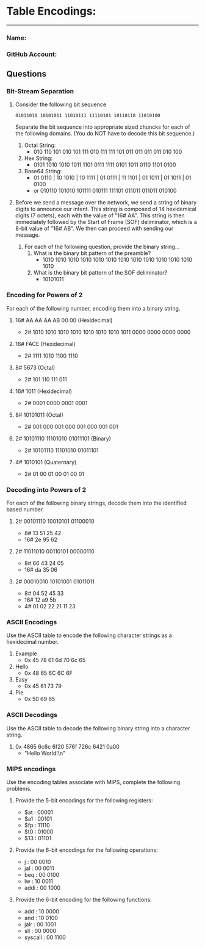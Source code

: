 # Table Encodings:
---
### Name:                                <!-- response -->
### GitHub Account:                      <!-- response -->

## Questions

### Bit-Stream Separation

1. Consider the following bit sequence
 
   ```
   01011010 10101011 11010111 11110101 10110110 11010100
   ```

   Separate the bit sequence into appropriate sized chuncks for each of the following domains. (You do NOT have to decode this bit sequence.)

   1. Octal String: 
      * 010 110 101 010 101 111 010 111 111 101 011 011 011 011 010 100  <!-- response -->
   1. Hex String: 
      * 0101 1010 1010 1011 1101 0111 1111 0101 1011 0110 1101 0100  <!-- response -->
   1. Base64 String:
      * 01 0110 | 10 1010 | 10 1111 | 01 0111 | 11 1101 | 01 1011 | 01 1011 | 01 0100  <!-- response -->
      * or 010110 101010 101111 010111 111101 011011 011011 010100   <!-- response -->


1. Before we send a message over the network, we send a string of binary digits to announce our intent.  This string is composed of 14 hexidemical digits (7 octets), each with the value of "16# AA".  This string is then immediately followed by the Start of Frame (SOF) deliminator, which is a 8-bit value of "16# AB".  We then can proceed with sending our message.

   1. For each of the following question, provide the binary string...
      1. What is the binary bit pattern of the preamble?
         - 1010 1010 1010 1010 1010 1010 1010 1010 1010 1010 1010 1010 1010 <!-- response -->
      1. What is the binary bit pattern of the SOF deliminator?
         - 10101011                                <!-- response -->

### Encoding for Powers of 2
For each of the following number, encoding them into a binary string. 

  1. 16# AA AA AA AB 00 00  (Hexidecimal)
     - 2#  1010 1010 1010 1010 1010 1010 1010 1011 0000 0000 0000 0000

  1. 16# FACE (Hexidecimal)
     - 2# 1111 1010 1100 1110                    <!-- response -->

  1. 8# 5673 (Octal)
     - 2# 101 110 111 011                        <!-- response -->

  1. 16# 1011 (Hexidecimal)
     - 2# 0001 0000 0001 0001                    <!-- response -->

  1. 8# 10101011 (Octal)
     - 2# 001 000 001 000 001 000 001 001        <!-- response -->
 
  1. 2# 10101110 11101010 01011101  (Binary)
     - 2# 10101110 11101010 01011101             <!-- response -->

  1. 4# 1010101 (Quaternary)
     - 2# 01 00 01 00 01 00 01                   <!-- response -->

  <!-- Did the Professor talk about base 4?  No, but you should be able to solve it anyways! -->

### Decoding into Powers of 2
For each of the following binary strings, decode them into the identified based number.

  1. 2#  00101110 10010101 01100010
     - 8# 13 51 25 42                            <!-- response -->
     - 16# 2e 95 62                              <!-- response -->

  1. 2#  11011010 00110101 00000110
     - 8# 66 43 24 05                            <!-- response -->
     - 16# da 35 06                              <!-- response -->

  1. 2#  00010010 10101001 01011011
     - 8# 04 52 45 33                            <!-- response -->
     - 16# 12 a9 5b                              <!-- response -->
     - 4# 01 02 22 21 11 23                      <!-- response -->

### ASCII Encodings
Use the ASCII table to encode the following character strings as a hexidecimal number.

  1. Example
     - 0x 45 78 61 6d 70 6c 65
  1. Hello
     - 0x 48 65 6C 6C 6F                         <!-- response -->
  1. Easy
     - 0x 45 61 73 79                            <!-- response -->
  1. Pie
     - 0x 50 69 65                               <!-- response -->

### ASCII Decodings
Use the ASCII table to decode the following binary string into a character string.

  1. 0x 4865 6c6c 6f20 576f 726c 6421 0a00
     -  "Hello World!\n"                        <!-- response -->

###  MIPS encodings
Use the encoding tables associate with MIPS, complete the following problems.

  1. Provide the 5-bit encodings for the following registers:
     - $at : 00001    <!-- response -->
     - $a1 : 00101    <!-- response -->
     - $fp : 11110    <!-- response -->
     - $t0 : 01000    <!-- response -->
     - $13 : 01101    <!-- response -->

  1. Provide the 6-bit encodings for the following operations:
     - j :    00 0010         <!-- response -->
     - jal :  00 0011         <!-- response -->
     - beq :  00 0100         <!-- response -->
     - lw :   10 0011         <!-- response -->
     - addi : 00 1000         <!-- response -->
 
  1. Provide the 6-bit encoding for the following functions:
     - add :     10 0000     <!-- response -->
     - and :     10 0100     <!-- response -->
     - jalr :    00 1001     <!-- response -->
     - sll :     00 0000     <!-- response -->
     - syscall : 00 1100     <!-- response -->
   
